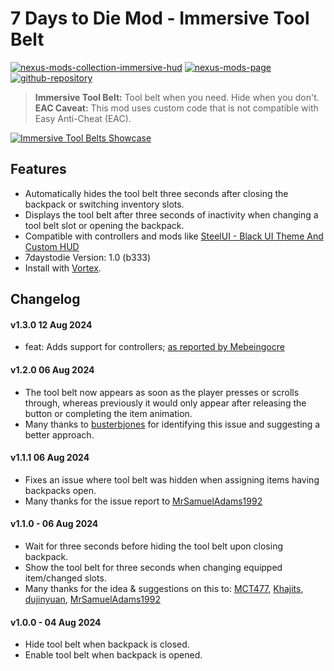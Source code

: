 # 7 Days to Die Mod - Immersive Tool Belt

[![nexus-mods-collection-immersive-hud](https://img.shields.io/badge/Nexus%20Mods%20Collection-Immersive%20HUD%20-orange?style=flat-square&logo=spinrilla)](https://next.nexusmods.com/7daystodie/collections/epfqzi) [![nexus-mods-page](https://img.shields.io/badge/Nexus%20Mod-Immersive%20Crosshair%20-orange?style=flat-square&logo=spinrilla)](https://www.nexusmods.com/7daystodie/mods/5649) [![github-repository](https://img.shields.io/badge/GitHub-Repository-green?style=flat-square&logo=github)](https://github.com/rdok/7daystodie_mod_immersive_tool_belt)

> **Immersive Tool Belt:** Tool belt when you need. Hide when you don't.  
> **EAC Caveat:** This mod uses custom code that is not compatible with Easy Anti-Cheat (EAC).

[![Immersive Tool Belts Showcase](https://github.com/rdok/7daystodie_mod_immersive_tool_belt/blob/main/documentation/showcase.gif?raw=true)](https://www.nexusmods.com/7daystodie/mods/5649)

## Features
- Automatically hides the tool belt three seconds after closing the backpack or switching inventory slots.
- Displays the tool belt after three seconds of inactivity when changing a tool belt slot or opening the backpack.
- Compatible with controllers and mods like [SteelUI - Black UI Theme And Custom HUD](https://www.nexusmods.com/7daystodie/mods/5131)
- 7daystodie Version: 1.0 (b333)
- Install with [Vortex](https://www.nexusmods.com/about/vortex/).

## Changelog  
#### v1.3.0 12 Aug 2024
- feat: Adds support for controllers; [as reported by  Mebeingocre](https://www.nexusmods.com/7daystodie/mods/5649?tab=posts&jump_to_comment=142783683)
#### v1.2.0 06 Aug 2024
- The tool belt now appears as soon as the player presses or scrolls through, whereas previously it would only appear after releasing the button or completing the item animation.
- Many thanks to [busterbjones](https://next.nexusmods.com/profile/busterbjones)  for identifying this issue and suggesting a better approach.
#### v1.1.1 06 Aug 2024
- Fixes an issue where tool belt was hidden when assigning items having backpacks open.
- Many thanks for the issue report to [MrSamuelAdams1992](https://www.nexusmods.com/users/78780238)
#### v1.1.0 - 06 Aug 2024
- Wait for three seconds before hiding the tool belt upon closing backpack.
- Show the tool belt for three seconds when changing equipped item/changed slots.
- Many thanks for the idea & suggestions on this to: [MCT477](https://www.nexusmods.com/7daystodie/users/52409026), [Khajits](https://www.nexusmods.com/7daystodie/users/37992605), [dujinyuan](https://www.nexusmods.com/7daystodie/users/98186053), [MrSamuelAdams1992](https://next.nexusmods.com/profile/MrSamuelAdams1992)
#### v1.0.0 - 04 Aug 2024
- Hide tool belt when backpack is closed.
- Enable tool belt when backpack is opened.
